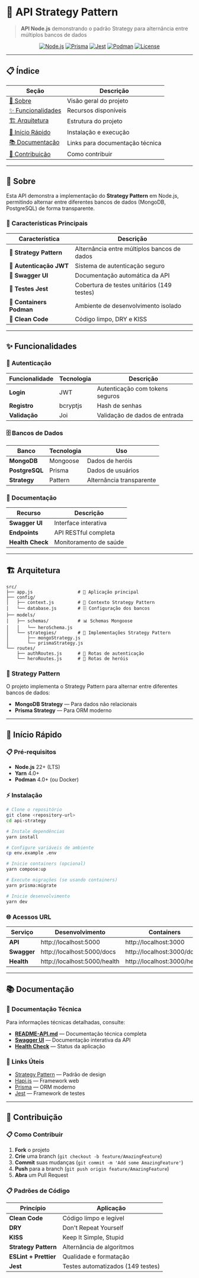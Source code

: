 # 🚀 API Strategy Pattern

> **API Node.js** demonstrando o padrão Strategy para alternância entre múltiplos bancos de dados

<div align="center">

[![Node.js](https://img.shields.io/badge/Node.js-22+-green.svg)](https://nodejs.org/)
[![Prisma](https://img.shields.io/badge/Prisma-6.16+-purple.svg)](https://www.prisma.io/)
[![Jest](https://img.shields.io/badge/Jest-30+-red.svg)](https://jestjs.io/)
[![Podman](https://img.shields.io/badge/Podman-4.0+-orange.svg)](https://podman.io/)
[![License](https://img.shields.io/badge/License-MIT-blue.svg)](LICENSE)

</div>

---

## 📋 Índice

| Seção | Descrição |
|-------|-----------|
| [🎯 Sobre](#-sobre) | Visão geral do projeto |
| [✨ Funcionalidades](#-funcionalidades) | Recursos disponíveis |
| [🏗️ Arquitetura](#️-arquitetura) | Estrutura do projeto |
| [🚀 Início Rápido](#-início-rápido) | Instalação e execução |
| [📚 Documentação](#-documentação) | Links para documentação técnica |
| [🤝 Contribuição](#-contribuição) | Como contribuir |

---

## 🎯 Sobre

Esta API demonstra a implementação do **Strategy Pattern** em Node.js, permitindo alternar entre diferentes bancos de dados (MongoDB, PostgreSQL) de forma transparente.

### 🎨 Características Principais

| Característica | Descrição |
|----------------|-----------|
| 🔄 **Strategy Pattern** | Alternância entre múltiplos bancos de dados |
| 🔐 **Autenticação JWT** | Sistema de autenticação seguro |
| 📖 **Swagger UI** | Documentação automática da API |
| 🧪 **Testes Jest** | Cobertura de testes unitários (149 testes) |
| 🐳 **Containers Podman** | Ambiente de desenvolvimento isolado |
| 🧹 **Clean Code** | Código limpo, DRY e KISS |

---

## ✨ Funcionalidades

### 🔐 Autenticação

| Funcionalidade | Tecnologia | Descrição |
|----------------|------------|-----------|
| **Login** | JWT | Autenticação com tokens seguros |
| **Registro** | bcryptjs | Hash de senhas |
| **Validação** | Joi | Validação de dados de entrada |

### 🗄️ Bancos de Dados

| Banco | Tecnologia | Uso |
|-------|------------|-----|
| **MongoDB** | Mongoose | Dados de heróis |
| **PostgreSQL** | Prisma | Dados de usuários |
| **Strategy** | Pattern | Alternância transparente |

### 📖 Documentação

| Recurso | Descrição |
|---------|-----------|
| **Swagger UI** | Interface interativa |
| **Endpoints** | API RESTful completa |
| **Health Check** | Monitoramento de saúde |

---

## 🏗️ Arquitetura

```
src/
├── app.js                 # 🚀 Aplicação principal
├── config/
│   ├── context.js         # 🔄 Contexto Strategy Pattern
│   └── database.js        # 🗄️ Configuração dos bancos
├── models/
│   ├── schemas/           # 📊 Schemas Mongoose
│   │   └── heroSchema.js
│   └── strategies/        # 🔄 Implementações Strategy Pattern
│       ├── mongoStrategy.js
│       └── prismaStrategy.js
└── routes/
    ├── authRoutes.js      # 🔐 Rotas de autenticação
    └── heroRoutes.js      # 🦸 Rotas de heróis
```

### 🔄 Strategy Pattern

O projeto implementa o Strategy Pattern para alternar entre diferentes bancos de dados:

- **MongoDB Strategy** — Para dados não relacionais
- **Prisma Strategy** — Para ORM moderno

---

## 🚀 Início Rápido

### 📋 Pré-requisitos

- **Node.js** 22+ (LTS)
- **Yarn** 4.0+
- **Podman** 4.0+ (ou Docker)

### ⚡ Instalação

```bash
# Clone o repositório
git clone <repository-url>
cd api-strategy

# Instale dependências
yarn install

# Configure variáveis de ambiente
cp env.example .env

# Inicie containers (opcional)
yarn compose:up

# Execute migrações (se usando containers)
yarn prisma:migrate

# Inicie desenvolvimento
yarn dev
```


### 🌐 Acessos URL

| Serviço | Desenvolvimento | Containers |
|---------|-----------------|------------|
| **API** | http://localhost:5000 | http://localhost:3000 |
| **Swagger** | http://localhost:5000/docs | http://localhost:3000/docs |
| **Health** | http://localhost:5000/health | http://localhost:3000/health |

---

## 📚 Documentação

### 📖 Documentação Técnica

Para informações técnicas detalhadas, consulte:

- **[README-API.md](./README-API.md)** — Documentação técnica completa
- **[Swagger UI](http://localhost:5000/docs)** — Documentação interativa da API
- **[Health Check](http://localhost:5000/health)** — Status da aplicação

### 🔗 Links Úteis

- [Strategy Pattern](https://refactoring.guru/design-patterns/strategy) — Padrão de design
- [Hapi.js](https://hapi.dev/) — Framework web
- [Prisma](https://www.prisma.io/) — ORM moderno
- [Jest](https://jestjs.io/) — Framework de testes

---

## 🤝 Contribuição

### 📋 Como Contribuir

1. **Fork** o projeto
2. **Crie** uma branch (`git checkout -b feature/AmazingFeature`)
3. **Commit** suas mudanças (`git commit -m 'Add some AmazingFeature'`)
4. **Push** para a branch (`git push origin feature/AmazingFeature`)
5. **Abra** um Pull Request

### 📋 Padrões de Código

| Princípio | Aplicação |
|-----------|-----------|
| **Clean Code** | Código limpo e legível |
| **DRY** | Don't Repeat Yourself |
| **KISS** | Keep It Simple, Stupid |
| **Strategy Pattern** | Alternância de algoritmos |
| **ESLint + Prettier** | Qualidade e formatação |
| **Jest** | Testes automatizados (149 testes) |

